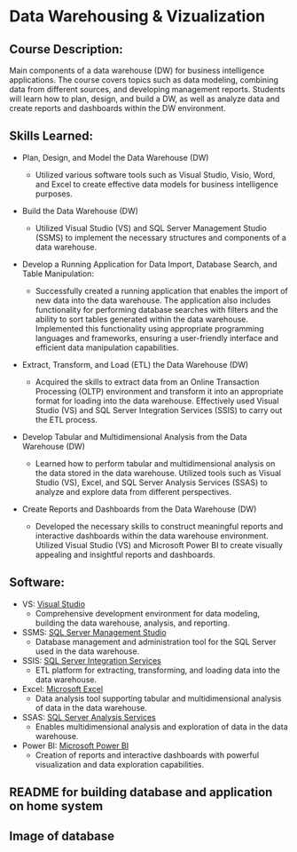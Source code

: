 # Data Warehousing & Vizualization

## Course Description:
Main components of a data warehouse (DW) for business intelligence applications. The course covers topics such as data modeling, combining data from different sources, and developing management reports. Students will learn how to plan, design, and build a DW, as well as analyze data and create reports and dashboards within the DW environment.

## Skills Learned:
- Plan, Design, and Model the Data Warehouse (DW)
  - Utilized various software tools such as Visual Studio, Visio, Word, and Excel to create effective data models for business intelligence purposes.

- Build the Data Warehouse (DW)
  - Utilized Visual Studio (VS) and SQL Server Management Studio (SSMS) to implement the necessary structures and components of a data warehouse.

- Develop a Running Application for Data Import, Database Search, and Table Manipulation:
  - Successfully created a running application that enables the import of new data into the data warehouse. The application also includes functionality for performing database searches with filters and the ability to sort tables generated within the data warehouse. Implemented this functionality using appropriate programming languages and frameworks, ensuring a user-friendly interface and efficient data manipulation capabilities.

- Extract, Transform, and Load (ETL) the Data Warehouse (DW)
  - Acquired the skills to extract data from an Online Transaction Processing (OLTP) environment and transform it into an appropriate format for loading into the data warehouse. Effectively used Visual Studio (VS) and SQL Server Integration Services (SSIS) to carry out the ETL process.

- Develop Tabular and Multidimensional Analysis from the Data Warehouse (DW)
  - Learned how to perform tabular and multidimensional analysis on the data stored in the data warehouse. Utilized tools such as Visual Studio (VS), Excel, and SQL Server Analysis Services (SSAS) to analyze and explore data from different perspectives.

- Create Reports and Dashboards from the Data Warehouse (DW)
  - Developed the necessary skills to construct meaningful reports and interactive dashboards within the data warehouse environment. Utilized Visual Studio (VS) and Microsoft Power BI to create visually appealing and insightful reports and dashboards.


## Software:
- VS: [Visual Studio](https://visualstudio.microsoft.com/)
  - Comprehensive development environment for data modeling, building the data warehouse, analysis, and reporting.
- SSMS: [SQL Server Management Studio](https://learn.microsoft.com/en-us/sql/ssms/download-sql-server-management-studio-ssms?view=sql-server-ver16)
  - Database management and administration tool for the SQL Server used in the data warehouse.
- SSIS: [SQL Server Integration Services](https://learn.microsoft.com/en-us/sql/integration-services/sql-server-integration-services?view=sql-server-ver16)
  - ETL platform for extracting, transforming, and loading data into the data warehouse.
- Excel: [Microsoft Excel](https://www.microsoft.com/en-us/microsoft-365/excel)
  - Data analysis tool supporting tabular and multidimensional analysis of data in the data warehouse.
- SSAS: [SQL Server Analysis Services](https://learn.microsoft.com/en-us/analysis-services/ssas-overview?view=asallproducts-allversions)
  - Enables multidimensional analysis and exploration of data in the data warehouse.
- Power BI: [Microsoft Power BI](https://powerbi.microsoft.com/en-us/)
  - Creation of reports and interactive dashboards with powerful visualization and data exploration capabilities.

## README for building database and application on home system

## Image of database 
